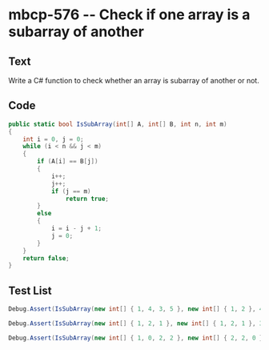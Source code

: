 # mbcp-576 -- Check if one array is a subarray of another

## Text

Write a C# function to check whether an array is subarray of another or not.

## Code

```csharp
public static bool IsSubArray(int[] A, int[] B, int n, int m) 
{
    int i = 0, j = 0; 
    while (i < n && j < m) 
    {  
        if (A[i] == B[j]) 
        {
            i++; 
            j++; 
            if (j == m) 
                return true;  
        } 
        else 
        {
            i = i - j + 1; 
            j = 0;       
        } 
    }
    return false;  
}
```

## Test List

```csharp
Debug.Assert(IsSubArray(new int[] { 1, 4, 3, 5 }, new int[] { 1, 2 }, 4, 2) == false);
```

```csharp
Debug.Assert(IsSubArray(new int[] { 1, 2, 1 }, new int[] { 1, 2, 1 }, 3, 3) == true);
```

```csharp
Debug.Assert(IsSubArray(new int[] { 1, 0, 2, 2 }, new int[] { 2, 2, 0 }, 4, 3) == false);
```
